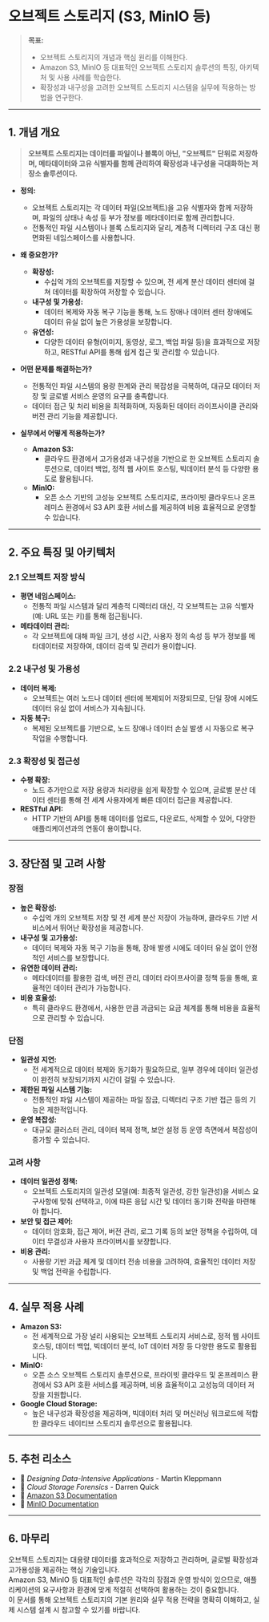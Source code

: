 # 오브젝트 스토리지 (S3, MinIO 등)

> **목표:**  
> - 오브젝트 스토리지의 개념과 핵심 원리를 이해한다.  
> - Amazon S3, MinIO 등 대표적인 오브젝트 스토리지 솔루션의 특징, 아키텍처 및 사용 사례를 학습한다.  
> - 확장성과 내구성을 고려한 오브젝트 스토리지 시스템을 실무에 적용하는 방법을 연구한다.

---

## 1. 개념 개요

> **오브젝트 스토리지는 데이터를 파일이나 블록이 아닌, "오브젝트" 단위로 저장하며, 메타데이터와 고유 식별자를 함께 관리하여 확장성과 내구성을 극대화하는 저장소 솔루션이다.**

- **정의:**  
  - 오브젝트 스토리지는 각 데이터 파일(오브젝트)을 고유 식별자와 함께 저장하며, 파일의 상태나 속성 등 부가 정보를 메타데이터로 함께 관리합니다.  
  - 전통적인 파일 시스템이나 블록 스토리지와 달리, 계층적 디렉터리 구조 대신 평면화된 네임스페이스를 사용합니다.

- **왜 중요한가?**  
  - **확장성:**  
    - 수십억 개의 오브젝트를 저장할 수 있으며, 전 세계 분산 데이터 센터에 걸쳐 데이터를 확장하여 저장할 수 있습니다.
  - **내구성 및 가용성:**  
    - 데이터 복제와 자동 복구 기능을 통해, 노드 장애나 데이터 센터 장애에도 데이터 유실 없이 높은 가용성을 보장합니다.
  - **유연성:**  
    - 다양한 데이터 유형(이미지, 동영상, 로그, 백업 파일 등)을 효과적으로 저장하고, RESTful API를 통해 쉽게 접근 및 관리할 수 있습니다.

- **어떤 문제를 해결하는가?**  
  - 전통적인 파일 시스템의 용량 한계와 관리 복잡성을 극복하여, 대규모 데이터 저장 및 글로벌 서비스 운영의 요구를 충족합니다.
  - 데이터 접근 및 처리 비용을 최적화하며, 자동화된 데이터 라이프사이클 관리와 버전 관리 기능을 제공합니다.

- **실무에서 어떻게 적용하는가?**  
  - **Amazon S3:**  
    - 클라우드 환경에서 고가용성과 내구성을 기반으로 한 오브젝트 스토리지 솔루션으로, 데이터 백업, 정적 웹 사이트 호스팅, 빅데이터 분석 등 다양한 용도로 활용됩니다.
  - **MinIO:**  
    - 오픈 소스 기반의 고성능 오브젝트 스토리지로, 프라이빗 클라우드나 온프레미스 환경에서 S3 API 호환 서비스를 제공하여 비용 효율적으로 운영할 수 있습니다.

---

## 2. 주요 특징 및 아키텍처

### 2.1 오브젝트 저장 방식
- **평면 네임스페이스:**  
  - 전통적 파일 시스템과 달리 계층적 디렉터리 대신, 각 오브젝트는 고유 식별자(예: URL 또는 키)를 통해 접근됩니다.
- **메타데이터 관리:**  
  - 각 오브젝트에 대해 파일 크기, 생성 시간, 사용자 정의 속성 등 부가 정보를 메타데이터로 저장하여, 데이터 검색 및 관리가 용이합니다.

### 2.2 내구성 및 가용성
- **데이터 복제:**  
  - 오브젝트는 여러 노드나 데이터 센터에 복제되어 저장되므로, 단일 장애 시에도 데이터 유실 없이 서비스가 지속됩니다.
- **자동 복구:**  
  - 복제된 오브젝트를 기반으로, 노드 장애나 데이터 손실 발생 시 자동으로 복구 작업을 수행합니다.

### 2.3 확장성 및 접근성
- **수평 확장:**  
  - 노드 추가만으로 저장 용량과 처리량을 쉽게 확장할 수 있으며, 글로벌 분산 데이터 센터를 통해 전 세계 사용자에게 빠른 데이터 접근을 제공합니다.
- **RESTful API:**  
  - HTTP 기반의 API를 통해 데이터를 업로드, 다운로드, 삭제할 수 있어, 다양한 애플리케이션과의 연동이 용이합니다.

---

## 3. 장단점 및 고려 사항

### 장점
- **높은 확장성:**  
  - 수십억 개의 오브젝트 저장 및 전 세계 분산 저장이 가능하며, 클라우드 기반 서비스에서 뛰어난 확장성을 제공합니다.
- **내구성 및 고가용성:**  
  - 데이터 복제와 자동 복구 기능을 통해, 장애 발생 시에도 데이터 유실 없이 안정적인 서비스를 보장합니다.
- **유연한 데이터 관리:**  
  - 메타데이터를 활용한 검색, 버전 관리, 데이터 라이프사이클 정책 등을 통해, 효율적인 데이터 관리가 가능합니다.
- **비용 효율성:**  
  - 특히 클라우드 환경에서, 사용한 만큼 과금되는 요금 체계를 통해 비용을 효율적으로 관리할 수 있습니다.

### 단점
- **일관성 지연:**  
  - 전 세계적으로 데이터 복제와 동기화가 필요하므로, 일부 경우에 데이터 일관성이 완전히 보장되기까지 시간이 걸릴 수 있습니다.
- **제한된 파일 시스템 기능:**  
  - 전통적인 파일 시스템이 제공하는 파일 잠금, 디렉터리 구조 기반 접근 등의 기능은 제한적입니다.
- **운영 복잡성:**  
  - 대규모 클러스터 관리, 데이터 복제 정책, 보안 설정 등 운영 측면에서 복잡성이 증가할 수 있습니다.

### 고려 사항
- **데이터 일관성 정책:**  
  - 오브젝트 스토리지의 일관성 모델(예: 최종적 일관성, 강한 일관성)을 서비스 요구사항에 맞춰 선택하고, 이에 따른 응답 시간 및 데이터 동기화 전략을 마련해야 합니다.
- **보안 및 접근 제어:**  
  - 데이터 암호화, 접근 제어, 버전 관리, 로그 기록 등의 보안 정책을 수립하여, 데이터 무결성과 사용자 프라이버시를 보장합니다.
- **비용 관리:**  
  - 사용량 기반 과금 체계 및 데이터 전송 비용을 고려하여, 효율적인 데이터 저장 및 백업 전략을 수립합니다.

---

## 4. 실무 적용 사례

- **Amazon S3:**  
  - 전 세계적으로 가장 널리 사용되는 오브젝트 스토리지 서비스로, 정적 웹 사이트 호스팅, 데이터 백업, 빅데이터 분석, IoT 데이터 저장 등 다양한 용도로 활용됩니다.
- **MinIO:**  
  - 오픈 소스 오브젝트 스토리지 솔루션으로, 프라이빗 클라우드 및 온프레미스 환경에서 S3 API 호환 서비스를 제공하며, 비용 효율적이고 고성능의 데이터 저장을 지원합니다.
- **Google Cloud Storage:**  
  - 높은 내구성과 확장성을 제공하며, 빅데이터 처리 및 머신러닝 워크로드에 적합한 클라우드 네이티브 스토리지 솔루션으로 활용됩니다.

---

## 5. 추천 리소스

- 📖 _Designing Data-Intensive Applications_ - Martin Kleppmann  
- 📖 _Cloud Storage Forensics_ - Darren Quick  
- 📌 [Amazon S3 Documentation](https://docs.aws.amazon.com/s3/index.html)  
- 📌 [MinIO Documentation](https://docs.min.io/)

---

## 6. 마무리

오브젝트 스토리지는 대용량 데이터를 효과적으로 저장하고 관리하며, 글로벌 확장성과 고가용성을 제공하는 핵심 기술입니다.  
Amazon S3, MinIO 등 대표적인 솔루션은 각각의 장점과 운영 방식이 있으므로, 애플리케이션의 요구사항과 환경에 맞게 적절히 선택하여 활용하는 것이 중요합니다.  
이 문서를 통해 오브젝트 스토리지의 기본 원리와 실무 적용 전략을 명확히 이해하고, 실제 시스템 설계 시 참고할 수 있기를 바랍니다.
